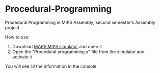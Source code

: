 # Procedural-Programming
Procedural Programming in MIPS Assembly, second semester's Assembly project

How to use:
1. Download [MARS MIPS simulator](http://courses.missouristate.edu/KenVollmar/mars/download.htm) and open it
2. Open the "Procedural programming.s" file from the simulator and activate it

You will see all the information in the console
